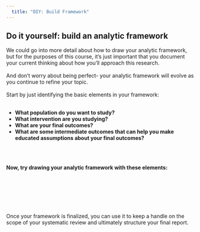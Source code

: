 ```yaml
---
  title: "DIY: Build Framework"
---
```



##    Do it yourself: build an analytic framework

We could go into more detail about how to draw your analytic framework, but for the purposes of this course, it’s just important that you document your current thinking about how you’ll approach this research.  <br><br>
And don’t worry about being perfect- your analytic framework will evolve as you continue to refine your topic.
 <br><br>
Start by just identifying the basic elements in your framework:
 <br><br>
 
- **What population do you want to study?**
- **What intervention are you studying?**
- **What are your final outcomes?**
- **What are some intermediate outcomes that can help you make educated assumptions about your final outcomes?**

<br><br>

**Now, try drawing your analytic framework with these elements:**

<br><br><br><br><br>

Once your framework is finalized, you can use it to keep a handle on the scope of your systematic review and ultimately structure your final report.
